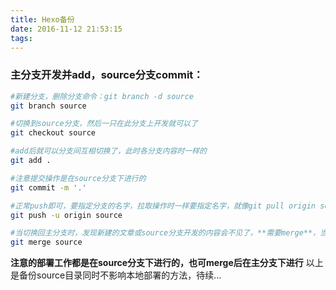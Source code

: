 ```yaml
---
title: Hexo备份
date: 2016-11-12 21:53:15
tags:
---
```

### 主分支开发并add，source分支commit：

``` bash
#新建分支，删除分支命令：git branch -d source
git branch source
```
``` bash
#切换到source分支，然后一只在此分支上开发就可以了
git checkout source
```
``` bash
#add后就可以分支间互相切换了，此时各分支内容时一样的
git add .
```
``` bash
#注意提交操作是在source分支下进行的
git commit -m '.'
```
``` bash
#正常push即可，要指定分支的名字，拉取操作时一样要指定名字，就像git pull origin source
git push -u origin source
```
``` bash
#当切换回主分支时，发现新建的文章或source分支开发的内容会不见了，**需要merge**，当然也可以不merge一直在source分支开发并备份
git merge source
```
**注意的部署工作都是在source分支下进行的，也可merge后在主分支下进行**
以上是备份source目录同时不影响本地部署的方法，待续...